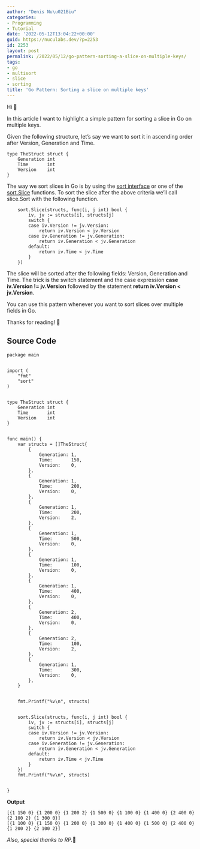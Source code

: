 ```yaml
---
author: "Denis Nu\u021Biu"
categories:
- Programming
- Tutorial
date: '2022-05-12T13:04:22+00:00'
guid: https://nuculabs.dev/?p=2253
id: 2253
layout: post
permalink: /2022/05/12/go-pattern-sorting-a-slice-on-multiple-keys/
tags:
- go
- multisort
- slice
- sorting
title: 'Go Pattern: Sorting a slice on multiple keys'
---
```

Hi 👋


In this article I want to highlight a simple pattern for sorting a slice in Go on multiple keys.


Given the following structure, let’s say we want to sort it in ascending order after Version, Generation and Time.


```
type TheStruct struct {
	Generation int
	Time       int
	Version    int
}
```


The way we sort slices in Go is by using the [sort interface](https://pkg.go.dev/sort#Interface) or one of the [sort.Slice](https://pkg.go.dev/sort#Slice) functions. To sort the slice after the above criteria we’ll call slice.Sort with the following function.


```
	sort.Slice(structs, func(i, j int) bool {
		iv, jv := structs[i], structs[j]
		switch {
		case iv.Version != jv.Version:
			return iv.Version < jv.Version
		case iv.Generation != jv.Generation:
			return iv.Generation < jv.Generation
		default:
			return iv.Time < jv.Time
		}
	})
```


The slice will be sorted after the following fields: Version, Generation and Time. The trick is the switch statement and the case expression **case iv.Version != jv.Version** followed by the statement **return iv.Version < jv.Version**.


You can use this pattern whenever you want to sort slices over multiple fields in Go.


Thanks for reading! 🍻


## Source Code


```
package main


import (
	"fmt"
	"sort"
)


type TheStruct struct {
	Generation int
	Time       int
	Version    int
}


func main() {
	var structs = []TheStruct{
		{
			Generation: 1,
			Time:       150,
			Version:    0,
		},
		{
			Generation: 1,
			Time:       200,
			Version:    0,
		},
		{
			Generation: 1,
			Time:       200,
			Version:    2,
		},
		{
			Generation: 1,
			Time:       500,
			Version:    0,
		},
		{
			Generation: 1,
			Time:       100,
			Version:    0,
		},
		{
			Generation: 1,
			Time:       400,
			Version:    0,
		},
		{
			Generation: 2,
			Time:       400,
			Version:    0,
		},
		{
			Generation: 2,
			Time:       100,
			Version:    2,
		},
		{
			Generation: 1,
			Time:       300,
			Version:    0,
		},
	}


	fmt.Printf("%v\n", structs)


	sort.Slice(structs, func(i, j int) bool {
		iv, jv := structs[i], structs[j]
		switch {
		case iv.Version != jv.Version:
			return iv.Version < jv.Version
		case iv.Generation != jv.Generation:
			return iv.Generation < jv.Generation
		default:
			return iv.Time < jv.Time
		}
	})
	fmt.Printf("%v\n", structs)


}
```


**Output**


```
[{1 150 0} {1 200 0} {1 200 2} {1 500 0} {1 100 0} {1 400 0} {2 400 0} {2 100 2} {1 300 0}]
[{1 100 0} {1 150 0} {1 200 0} {1 300 0} {1 400 0} {1 500 0} {2 400 0} {1 200 2} {2 100 2}]
```


*Also, special thanks to RP.*💖